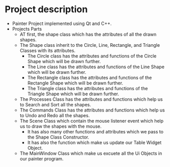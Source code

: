 # Project description
-   Painter Project implemented using Qt and C++.
-  Projects Parts
    -   AT first, the shape class which has the attributes of all the drawn shapes.
    -   The Shape class inherit to the Circle, Line, Rectangle, and Triangle Classes with its attributes.
        -   The Circle class has the attributes and functions of the Circle Shape which will be drawn further.
        -   The Line class has the attributes and functions of the Line Shape which will be drawn further.
        -   The Rectangle class has the attributes and functions of the Rectangle Shape which will be drawn further.
        -   The Triangle class has the attributes and functions of the Triangle Shape which will be drawn further.
    -   The Processes Class has the attributes and functions which help us to Search and Sort all the shapes.
    -   The Commands Class has the attributes and functions which help us to Undo and Redo all the shapes.
    -   The Scene Class which contain the mouse listener event which help us to draw the shapes with the mouse.
        -   It has also many other functions and attributes which we pass to the Shape Class Constructor.
        -   It has also the function which make us update our Table Widget Object.
    -   The MainWindow Class which make us excuete all the Ui Objects in our painter program.

